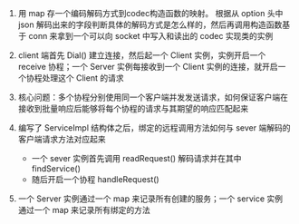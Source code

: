 
1. 用 map 存一个编码解码方式到codec构造函数的映射。
根据从 option 头中 json 解码出来的字段判断具体的解码方式是怎么样的，然后再调用构造函数基于 conn 来拿到一个可以向 socket 中写入和读出的 codec 实现类的实例

1. client 端首先 Dial() 建立连接，然后起一个 Client 实例，实例开启一个 receive 协程；一个 Server 实例每接收到一个 Client 实例的连接，就开启一个协程处理这个 Client 的请求

2. 核心问题：多个协程分别使用同一个客户端并发发送请求，如何保证客户端在接收到批量响应后能够将每个协程的请求与其期望的响应匹配起来

3. 编写了 ServiceImpl 结构体之后，绑定的远程调用方法如何与 sever 端解码的客户端请求方法对应起来
   * 一个 sever 实例首先调用 readRequest() 解码请求并在其中 findService()
   * 随后开启一个协程 handleRequest()

4. 一个 Server 实例通过一个 map 来记录所有创建的服务；一个 service 实例通过一个 map 来记录所有绑定的方法